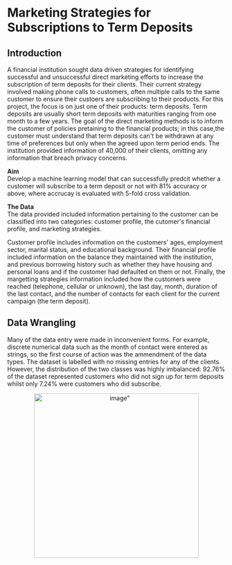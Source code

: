 # Marketing Strategies for Subscriptions to Term Deposits

## Introduction
A financial institution sought data driven strategies for identifying successful and unsuccessful direct marketing efforts to increase the subscription of term deposits for their clients. Their current strategy involved making phone calls to customers, often multiple calls to the same customer to ensure their custoers are subscribing to their products. For this project, the focus is on just one of their products: term deposits. Term deposits are usually short term deposits with maturities ranging from one month to a few years. The goal of the direct marketing methods is to inform the customer of policies pretaining to the financial products; in this case,the customer must understand that term deposits can't be withdrawn at any time of preferences but only when the agreed upon term period ends. The institution provided information of 40,000 of their clients, omitting any information that breach privacy concerns. 

**Aim** <br />
Develop a machine learning model that can successfully predcit whether a customer will subscribe to a term deposit or not with 81% accuracy or above, where accrucay is evaluated with 5-fold cross validation. 

**The Data** <br />
The data provided included information pertaining to the customer can be classified into two categories: customer profile, the cutomer's financial profile, and marketing strategies. 

Customer profile includes information on the customers' ages, employment sector, marital status, and educational background. Their financial profile included information on the balance they maintained with the institution, and previous borrowing history such as whether they have housing and personal loans and if the customer had defaulted on them or not. Finally, the margetting strategies information included how the customers were reached (telephone, cellular or unknown), the last day, month, duration of the last contact, and the number of contacts for each client for the current campaign (the term deposit). 

## Data Wrangling

Many of the data entry were made in inconvenient forms. For example, discrete numerical data such as the month of contact were entered as strings, so the first course of action was the ammendment of the data types. The dataset is labelled with no missing entries for any of the clients. However, the distribution of the two classes was highly imbalanced: 92.76% of the dataset represented customers who did not sign up for term deposits whilst only 7.24% were customers who did subscribe. 
<p align = "center">
<img width="380" alt=image" src="https://user-images.githubusercontent.com/92346673/221760099-3ad02c92-c756-40e0-b918-6ef8c466e705.png">
</p>
